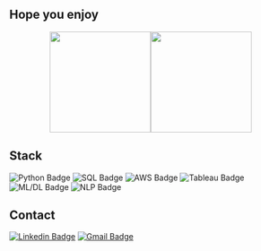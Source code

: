## Hope you enjoy

<!--
**eodud0582/eodud0582** is a ✨ _special_ ✨ repository because its `README.md` (this file) appears on your GitHub profile.

Here are some ideas to get you started:

- 🔭 I’m currently working on ...
- 🌱 I’m currently learning ...
- 👯 I’m looking to collaborate on ...
- 🤔 I’m looking for help with ...
- 💬 Ask me about ...
- 📫 How to reach me: ...
- 😄 Pronouns: ...
- ⚡ Fun fact: ...
-->

<p align="center">
<img height="180em" src="https://github-readme-stats.vercel.app/api?username=eodud0582&show_icons=true&theme=dark" align = "center"/><img height="180em" src="https://github-readme-stats.vercel.app/api/top-langs/?username=eodud0582&layout=compact&theme=dark" align = "center"/>
</p>

<!-- [![Hits](https://hits.seeyoufarm.com/api/count/incr/badge.svg?url=https%3A%2F%2Fgithub.com%2Feodud0582%2Fhit-counter&count_bg=%233776AB&title_bg=%23555555&icon=&icon_color=%23E7E7E7&title=hits&edge_flat=false)](https://hits.seeyoufarm.com) 
![followers](https://img.shields.io/github/followers/eodud0582?style=social) -->

## Stack
<!-- ![Python Badge](https://img.shields.io/badge/Python-14354C?style=flat&logo=Python&logoColor=white) -->
![Python Badge](https://img.shields.io/badge/Python-black?style=flat&logo=Python&logoColor=white)
![SQL Badge](https://img.shields.io/badge/SQL-black?style=flat&logo=MySQL&logoColor=white)
![AWS Badge](https://img.shields.io/badge/AWS-black?style=flat&logo=amazonwebservices&logoColor=white)
![Tableau Badge](https://img.shields.io/badge/Tableau-black?style=flat&logo=Tableau&logoColor=white)
![ML/DL Badge](https://img.shields.io/badge/ML/DL-black?style=flat&logo=&logoColor=white)
![NLP Badge](https://img.shields.io/badge/NLP-black?style=flat&logo=&logoColor=white)
<!-- ![Salesforce Badge](https://img.shields.io/badge/-Salesforce-00A1E0?style=flat&logo=Salesforce&logoColor=white)
![Excel Badge](https://img.shields.io/badge/-Excel-217346?style=flat&logo=Microsoft%20Excel&logoColor=white) -->

## Contact

[![Linkedin Badge](https://img.shields.io/badge/LinkedIn-black?style=flat&logo=Linkedin&logoColor=white&link=https://www.linkedin.com/in/eodud0582/)](https://www.linkedin.com/in/eodud0582/) [![Gmail Badge](https://img.shields.io/badge/Gmail-black?style=flat&logo=Gmail&logoColor=white&link=mailto:eodud0582@gmail.com)](mailto:eodud0582@gmail.com)

